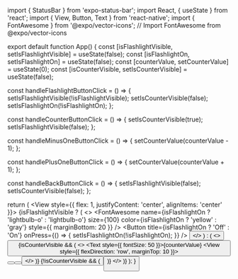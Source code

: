 import { StatusBar } from 'expo-status-bar';
import React, { useState } from 'react';
import { View, Button, Text } from 'react-native';
import { FontAwesome } from '@expo/vector-icons'; // Import FontAwesome from @expo/vector-icons

export default function App() {
  const [isFlashlightVisible, setIsFlashlightVisible] = useState(false);
  const [isFlashlightOn, setIsFlashlightOn] = useState(false);
  const [counterValue, setCounterValue] = useState(0);
  const [isCounterVisible, setIsCounterVisible] = useState(false);

  const handleFlashlightButtonClick = () => {
    setIsFlashlightVisible(!isFlashlightVisible);
    setIsCounterVisible(false);
    setIsFlashlightOn(!isFlashlightOn);
  };

  const handleCounterButtonClick = () => {
    setIsCounterVisible(true);
    setIsFlashlightVisible(false);
  };

  const handleMinusOneButtonClick = () => {
    setCounterValue(counterValue - 1);
  };

  const handlePlusOneButtonClick = () => {
    setCounterValue(counterValue + 1);
  };

  const handleBackButtonClick = () => {
    setIsFlashlightVisible(false);
    setIsCounterVisible(false);
  };

  return (
    <View style={{ flex: 1, justifyContent: 'center', alignItems: 'center' }}>
      {isFlashlightVisible ? (
        <>
          <FontAwesome
            name={isFlashlightOn ? 'lightbulb-o' : 'lightbulb-o'}
            size={100}
            color={isFlashlightOn ? 'yellow' : 'gray'}
            style={{ marginBottom: 20 }}
          />
          <Button
            title={isFlashlightOn ? 'Off' : 'On'}
            onPress={() => {
              setIsFlashlightOn(!isFlashlightOn);
            }}
          />
          <Button title="Back" onPress={handleBackButtonClick} />
        </>
      ) : (
        <>
          <Button title="Flashlight" onPress={handleFlashlightButtonClick} />
          {isCounterVisible && (
            <>
              <Text style={{ fontSize: 50 }}>{counterValue}</Text>
              <View style={{ flexDirection: 'row', marginTop: 10 }}>
                <Button title="-1" onPress={handleMinusOneButtonClick} />
                <Button title="+1" onPress={handlePlusOneButtonClick} />
              </View>
              <Button title="Back" onPress={handleBackButtonClick} />
            </>
          )}
          {!isCounterVisible && (
            <Button title="Counter" onPress={handleCounterButtonClick} />
          )}
        </>
      )}
      <StatusBar style="auto" />
    </View>
  );
}
